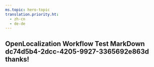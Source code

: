 ```yaml
---
ms.topic: hero-topic
translation.priority.ht: 
  - zh-cn
  - de-de
---
```

## OpenLocalization Workflow Test MarkDown dc74d5b4-2dcc-4205-9927-3365692e863d thanks!
